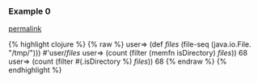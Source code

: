 ### Example 0
[permalink](#example-0)

{% highlight clojure %}
{% raw %}
user=> (def *files* (file-seq (java.io.File. "/tmp/")))
#'user/*files*
user=> (count (filter (memfn isDirectory) *files*))
68
user=> (count (filter #(.isDirectory %) *files*))
68
{% endraw %}
{% endhighlight %}


